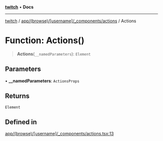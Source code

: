 [**twitch**](../../../../../../README.md) • **Docs**

***

[twitch](../../../../../../modules.md) / [app/(browse)/\[username\]/\_components/actions](../README.md) / Actions

# Function: Actions()

> **Actions**(`__namedParameters`): `Element`

## Parameters

• **\_\_namedParameters**: `ActionsProps`

## Returns

`Element`

## Defined in

[app/(browse)/\[username\]/\_components/actions.tsx:13](https://github.com/Mohaamedl/Twitch_clone/blob/9ae8fe0301b5527403a032a29bdae292528b52a8/app/(browse)/[username]/_components/actions.tsx#L13)
